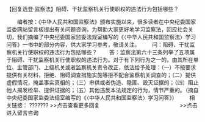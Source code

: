 【回复选登·监察法】阻碍、干扰监察机关行使职权的违法行为包括哪些？











　　编者按：《中华人民共和国监察法》颁布实施以来，很多读者在中央纪委国家监委网站留言板提出有关问题咨询，为帮助大家更好地学习监察法，回应社会关切，我们摘编了中央纪委国家监委法规室编写的《〈中华人民共和国监察法〉学习问答》一书中的部分内容，供大家学习参考，敬请关注。
　　问：阻碍、干扰监察机关行使职权的违法行为包括哪些？
　　答：监察法第六十三条列举了五项属于阻碍、干扰监察机关行使职权的违法行为。对于有下列行为之一的，由其所在单位、主管部门、上级机关或者监察机关责令改正，依法给予处理：（一）不按要求提供有关材料，拒绝、阻碍调查措施实施等拒不配合监察机关调查的；（二）提供虚假情况，掩盖事实真相的；（三）串供或者伪造、隐匿、毁灭证据的；（四）阻止他人揭发检举、提供证据的；（五）其他违反本法规定的行为，情节严重的。（摘自中央纪委国家监委法规室编写的《〈中华人民共和国监察法〉学习问答》）
　　相关链接： ???????
\>\>点击查看更多回复　　　　　　　　　　　　　　　\>\>点击进入留言咨询
